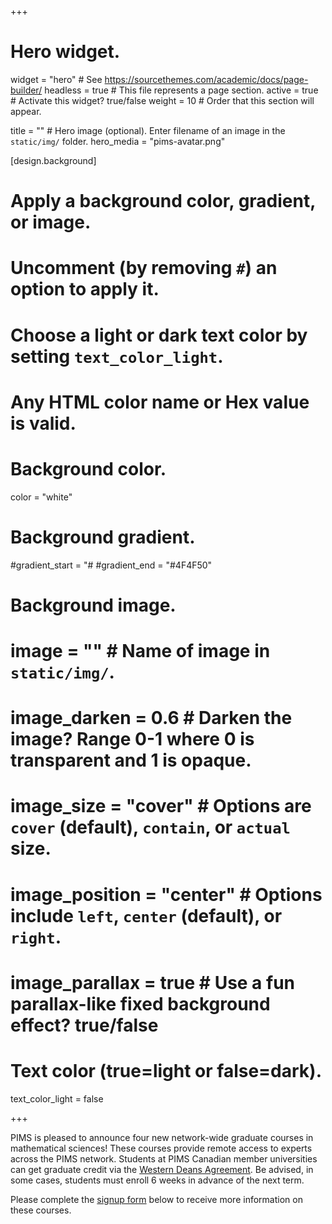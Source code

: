 +++
# Hero widget.
widget = "hero"  # See https://sourcethemes.com/academic/docs/page-builder/
headless = true  # This file represents a page section.
active = true  # Activate this widget? true/false
weight = 10  # Order that this section will appear.

title = "" # Hero image (optional). Enter filename of an image in the `static/img/` folder.
hero_media = "pims-avatar.png"

[design.background]
  # Apply a background color, gradient, or image.
  #   Uncomment (by removing `#`) an option to apply it.
  #   Choose a light or dark text color by setting `text_color_light`.
  #   Any HTML color name or Hex value is valid.

  # Background color.
  color = "white"
  
  # Background gradient.
  #gradient_start = "#
  #gradient_end = "#4F4F50"
  
  # Background image.
  # image = ""  # Name of image in `static/img/`.
  # image_darken = 0.6  # Darken the image? Range 0-1 where 0 is transparent and 1 is opaque.
  # image_size = "cover"  #  Options are `cover` (default), `contain`, or `actual` size.
  # image_position = "center"  # Options include `left`, `center` (default), or `right`.
  # image_parallax = true  # Use a fun parallax-like fixed background effect? true/false
  
  # Text color (true=light or false=dark).
  text_color_light = false

+++

PIMS is pleased to announce four new network-wide graduate courses in
mathematical sciences! These courses provide remote access to experts across the
PIMS network. Students at PIMS Canadian member universities can get graduate
credit via the [Western Deans
Agreement](http://wcdgs.ca/western-deans-agreement.html). Be advised, in some
cases, students must enroll 6 weeks in advance of the next term.

Please complete the <a href="/#register" data-target="#register">signup form</a>
below to receive more information on these courses.
